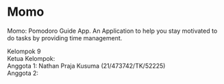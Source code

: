 # Momo
Momo: Pomodoro Guide App. An Application to help you stay motivated to do tasks by providing time management.

Kelompok 9 </br>
Ketua Kelompok: </br>
Anggota 1: Nathan Praja Kusuma (21/473742/TK/52225) </br>
Anggota 2: </br>
